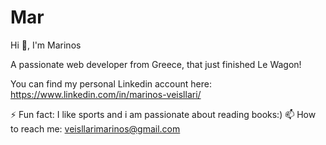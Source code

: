 # Mar
Hi 👋, I'm Marinos

A passionate web developer from Greece, that just finished Le Wagon!


You can find my personal Linkedin account here: https://www.linkedin.com/in/marinos-veisllari/


⚡ Fun fact: I like sports and i am passionate about reading books:)
📫 How to reach me: veisllarimarinos@gmail.com

